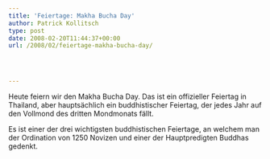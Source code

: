 ```yaml
---
title: 'Feiertage: Makha Bucha Day'
author: Patrick Kollitsch
type: post
date: 2008-02-20T11:44:37+00:00
url: /2008/02/feiertage-makha-bucha-day/




---
```

Heute feiern wir den Makha Bucha Day. Das ist ein offizieller Feiertag in Thailand, aber hauptsächlich ein buddhistischer Feiertag, der jedes Jahr auf den Vollmond des dritten Mondmonats fällt.

Es ist einer der drei wichtigsten buddhistischen Feiertage, an welchem man der Ordination von 1250 Novizen und einer der Hauptpredigten Buddhas gedenkt.